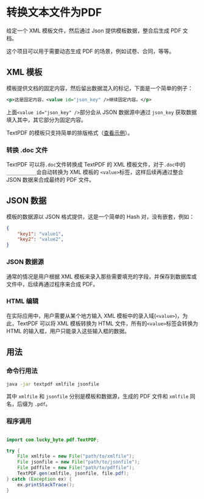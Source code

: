 # 转换文本文件为PDF

给定一个 XML 模板文件，然后通过 Json 提供模板数据，整合后生成 PDF 文档。

这个项目可以用于需要动态生成 PDF 的场景，例如试卷、合同，等等。

## XML 模板

模板提供文档的固定内容，然后留出数据混入的标记，下面是一个简单的例子：

```xml
<p>这是固定内容，<value id="json_key" />继续固定内容。</p>
```

上面`<value id="json_key" />`部分会从 JSON 数据源中通过 `json_key` 获取数据填入其中，其它部分为固定内容。

TextPDF 的模板只支持简单的排版格式（[查看示例](wiki/example)）。

### 转换 .doc 文件

TextPDF 可以将`.doc`文件转换成 TextPDF 的 XML 模板文件，对于`.doc`中的`___________`会自动转换为 XML 模板的 `<value>`标签，这样后续再通过整合 JSON 数据来合成最终的 PDF 文件。

## JSON 数据

模板的数据源以 JSON 格式提供，这是一个简单的 Hash 对，没有嵌套，例如：

```json
{
    "key1": "value1",
    "key2": "value2",
}
```

### JSON 数据源

通常的情况是用户根据 XML 模板来录入那些需要填充的字段，并保存到数据库或文件中，后续再通过程序来合成 PDF。

### HTML 编辑

在实际应用中，用户需要从某个地方输入 XML 模板中的录入域(`<value>`)，为此，TextPDF 可以将 XML 模板转换为 HTML 文件，所有的`<value>`标签会转换为 HTML 的输入框，用户只能录入这些输入框的数据。

## 用法

### 命令行用法

```sh
java -jar textpdf xmlfile jsonfile
```

其中 `xmlfile` 和 `jsonfile` 分别是模板和数据源，生成的 PDF 文件和 `xmlfile` 同名，后缀为 `.pdf`。

### 程序调用

```java

import com.lucky_byte.pdf.TextPDF;

try {
    File xmlfile = new File("path/to/xmlfile");
    File jsonfile = new File("path/to/jsonfile");
    File pdffile = new File("path/to/pdffile");
    TextPDF.gen(xmlfile, jsonfile, file.pdf);
} catch (Exception ex) {
    ex.printStackTrace();
}
```
